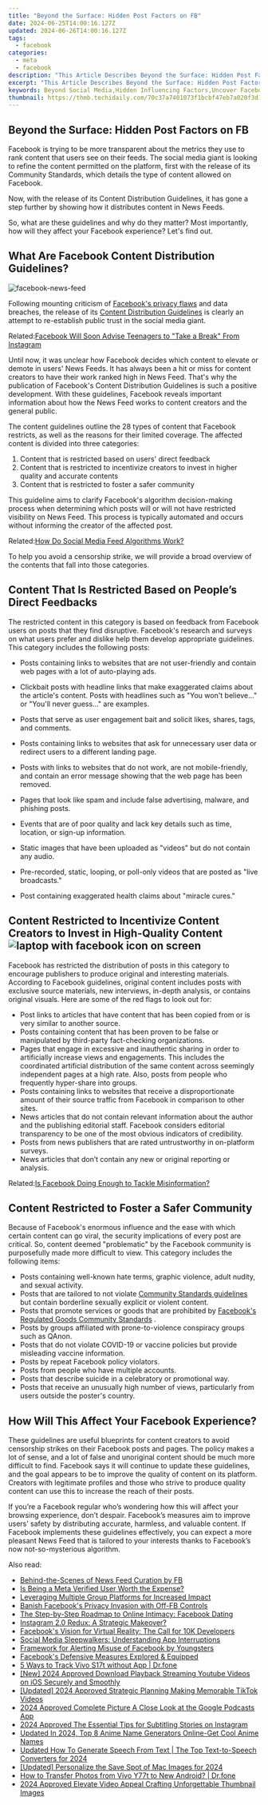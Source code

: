 ```yaml
---
title: "Beyond the Surface: Hidden Post Factors on FB"
date: 2024-06-25T14:00:16.127Z
updated: 2024-06-26T14:00:16.127Z
tags:
  - facebook
categories:
  - meta
  - facebook
description: "This Article Describes Beyond the Surface: Hidden Post Factors on FB"
excerpt: "This Article Describes Beyond the Surface: Hidden Post Factors on FB"
keywords: Beyond Social Media,Hidden Influencing Factors,Uncover Facebook's Impact,Behind-the-Scene FB Dynamics,Deeper Social Network Insights,Underlying FB Trends,Beneath Surface FB Factors
thumbnail: https://thmb.techidaily.com/70c37a7401073f1bcbf47eb7a020f3d12c21a20e9f862ecf54abef66ad7c8a53.jpg
---
```


## Beyond the Surface: Hidden Post Factors on FB

 Facebook is trying to be more transparent about the metrics they use to rank content that users see on their feeds. The social media giant is looking to refine the content permitted on the platform, first with the release of its Community Standards, which details the type of content allowed on Facebook.

 Now, with the release of its Content Distribution Guidelines, it has gone a step further by showing how it distributes content in News Feeds.

 So, what are these guidelines and why do they matter? Most importantly, how will they affect your Facebook experience? Let's find out.

## What Are Facebook Content Distribution Guidelines?

![facebook-news-feed](https://static1.makeuseofimages.com/wordpress/wp-content/uploads/2015/11/facebook-news-feed.jpg)

 Following mounting criticism of [Facebook's privacy flaws](http://www.makeuseof.com/ways-facebook-invades-privacy-stop/) and data breaches, the release of its [Content Distribution Guidelines](http://about.fb.com/news/2021/09/content-distribution-guidelines/) is clearly an attempt to re-establish public trust in the social media giant.

 Related:[Facebook Will Soon Advise Teenagers to "Take a Break" From Instagram](https://www.makeuseof.com/facebook-teenagers-take-break-from-instagram/)

 Until now, it was unclear how Facebook decides which content to elevate or demote in users' News Feeds. It has always been a hit or miss for content creators to have their work ranked high in News Feed. That's why the publication of Facebook's Content Distribution Guidelines is such a positive development. With these guidelines, Facebook reveals important information about how the News Feed works to content creators and the general public.

 The content guidelines outline the 28 types of content that Facebook restricts, as well as the reasons for their limited coverage. The affected content is divided into three categories:

1. Content that is restricted based on users' direct feedback
2. Content that is restricted to incentivize creators to invest in higher quality and accurate contents
3. Content that is restricted to foster a safer community

 This guideline aims to clarify Facebook's algorithm decision-making process when determining which posts will or will not have restricted visibility on News Feed. This process is typically automated and occurs without informing the creator of the affected post.

 Related:[How Do Social Media Feed Algorithms Work?](https://www.makeuseof.com/how-social-media-algorithms-work/)

 To help you avoid a censorship strike, we will provide a broad overview of the contents that fall into those categories.

## Content That Is Restricted Based on People’s Direct Feedbacks

 The restricted content in this category is based on feedback from Facebook users on posts that they find disruptive. Facebook's research and surveys on what users prefer and dislike help them develop appropriate guidelines. This category includes the following posts:

* Posts containing links to websites that are not user-friendly and contain web pages with a lot of auto-playing ads.
* Clickbait posts with headline links that make exaggerated claims about the article's content. Posts with headlines such as "You won't believe..." or "You'll never guess..." are examples.
* Posts that serve as user engagement bait and solicit likes, shares, tags, and comments.
* Posts containing links to websites that ask for unnecessary user data or redirect users to a different landing page.
* Posts with links to websites that do not work, are not mobile-friendly, and contain an error message showing that the web page has been removed.

* Pages that look like spam and include false advertising, malware, and phishing posts.
* Events that are of poor quality and lack key details such as time, location, or sign-up information.
* Static images that have been uploaded as "videos" but do not contain any audio.
* Pre-recorded, static, looping, or poll-only videos that are posted as "live broadcasts."
* Post containing exaggerated health claims about "miracle cures."

## Content Restricted to Incentivize Content Creators to Invest in High-Quality Content ![laptop with facebook icon on screen](https://static1.makeuseofimages.com/wordpress/wp-content/uploads/2021/10/laptop-with-facebook-icon-on-screen.jpg)

 Facebook has restricted the distribution of posts in this category to encourage publishers to produce original and interesting materials. According to Facebook guidelines, original content includes posts with exclusive source materials, new interviews, in-depth analysis, or contains original visuals. Here are some of the red flags to look out for:

* Post links to articles that have content that has been copied from or is very similar to another source.
* Posts containing content that has been proven to be false or manipulated by third-party fact-checking organizations.
* Pages that engage in excessive and inauthentic sharing in order to artificially increase views and engagements. This includes the coordinated artificial distribution of the same content across seemingly independent pages at a high rate. Also, posts from people who frequently hyper-share into groups.
* Posts containing links to websites that receive a disproportionate amount of their source traffic from Facebook in comparison to other sites.
* News articles that do not contain relevant information about the author and the publishing editorial staff. Facebook considers editorial transparency to be one of the most obvious indicators of credibility.
* Posts from news publishers that are rated untrustworthy in on-platform surveys.
* News articles that don’t contain any new or original reporting or analysis.

 Related:[Is Facebook Doing Enough to Tackle Misinformation?](https://www.makeuseof.com/is-facebook-doing-enough-misinformation/)

## Content Restricted to Foster a Safer Community

 Because of Facebook's enormous influence and the ease with which certain content can go viral, the security implications of every post are critical. So, content deemed "problematic" by the Facebook community is purposefully made more difficult to view. This category includes the following items:

* Posts containing well-known hate terms, graphic violence, adult nudity, and sexual activity.
* Posts that are tailored to not violate [Community Standards guidelines](https://transparency.fb.com/en-gb/policies/community-standards/?from=https%3A%2F%2Fweb.facebook.com%2Fcommunitystandards%2F) but contain borderline sexually explicit or violent content.
* Posts that promote services or goods that are prohibited by [Facebook's Regulated Goods Community Standards](https://transparency.fb.com/en-gb/policies/community-standards/regulated-goods/?from=https%3A%2F%2Fweb.facebook.com%2Fcommunitystandards%2Fregulated%5Fgoods) .
* Posts by groups affiliated with prone-to-violence conspiracy groups such as QAnon.
* Posts that do not violate COVID-19 or vaccine policies but provide misleading vaccine information.
* Posts by repeat Facebook policy violators.
* Posts from people who have multiple accounts.
* Posts that describe suicide in a celebratory or promotional way.
* Posts that receive an unusually high number of views, particularly from users outside the poster's country.

## How Will This Affect Your Facebook Experience?

 These guidelines are useful blueprints for content creators to avoid censorship strikes on their Facebook posts and pages. The policy makes a lot of sense, and a lot of false and unoriginal content should be much more difficult to find. Facebook says it will continue to update these guidelines, and the goal appears to be to improve the quality of content on its platform. Creators with legitimate profiles and those who strive to produce quality content can use this to increase the reach of their posts.

 If you’re a Facebook regular who’s wondering how this will affect your browsing experience, don’t despair. Facebook’s measures aim to improve users’ safety by distributing accurate, harmless, and valuable content. If Facebook implements these guidelines effectively, you can expect a more pleasant News Feed that is tailored to your interests thanks to Facebook’s now not-so-mysterious algorithm.


<ins class="adsbygoogle"
     style="display:block"
     data-ad-format="autorelaxed"
     data-ad-client="ca-pub-7571918770474297"
     data-ad-slot="1223367746"></ins>



<ins class="adsbygoogle"
     style="display:block"
     data-ad-client="ca-pub-7571918770474297"
     data-ad-slot="8358498916"
     data-ad-format="auto"
     data-full-width-responsive="true"></ins>

<span class="atpl-alsoreadstyle">Also read:</span>
<div><ul>
<li><a href="https://facebook.techidaily.com/behind-the-scenes-of-news-feed-curation-by-fb/"><u>Behind-the-Scenes of News Feed Curation by FB</u></a></li>
<li><a href="https://facebook.techidaily.com/is-being-a-meta-verified-user-worth-the-expense/"><u>Is Being a Meta Verified User Worth the Expense?</u></a></li>
<li><a href="https://facebook.techidaily.com/leveraging-multiple-group-platforms-for-increased-impact/"><u>Leveraging Multiple Group Platforms for Increased Impact</u></a></li>
<li><a href="https://facebook.techidaily.com/banish-facebooks-privacy-invasion-with-off-fb-controls/"><u>Banish Facebook's Privacy Invasion with Off-FB Controls</u></a></li>
<li><a href="https://facebook.techidaily.com/the-step-by-step-roadmap-to-online-intimacy-facebook-dating/"><u>The Step-by-Step Roadmap to Online Intimacy: Facebook Dating</u></a></li>
<li><a href="https://facebook.techidaily.com/instagram-20-redux-a-strategic-makeover/"><u>Instagram 2.0 Redux: A Strategic Makeover?</u></a></li>
<li><a href="https://facebook.techidaily.com/facebooks-vision-for-virtual-reality-the-call-for-10k-developers/"><u>Facebook's Vision for Virtual Reality: The Call for 10K Developers</u></a></li>
<li><a href="https://facebook.techidaily.com/social-media-sleepwalkers-understanding-app-interruptions/"><u>Social Media Sleepwalkers: Understanding App Interruptions</u></a></li>
<li><a href="https://facebook.techidaily.com/framework-for-alerting-misuse-of-facebook-by-youngsters/"><u>Framework for Alerting Misuse of Facebook by Youngsters</u></a></li>
<li><a href="https://facebook.techidaily.com/facebooks-defensive-measures-explored-and-equipped/"><u>Facebook's Defensive Measures Explored & Equipped</u></a></li>
<li><a href="https://android-location-track.techidaily.com/5-ways-to-track-vivo-s17t-without-app-drfone-by-drfone-virtual-android/"><u>5 Ways to Track Vivo S17t without App | Dr.fone</u></a></li>
<li><a href="https://facebook-video-share.techidaily.com/new-2024-approved-download-playback-streaming-youtube-videos-on-ios-securely-and-smoothly/"><u>[New] 2024 Approved  Download Playback  Streaming Youtube Videos on iOS Securely and Smoothly</u></a></li>
<li><a href="https://vimeo-videos.techidaily.com/updated-2024-approved-strategic-planning-making-memorable-tiktok-videos/"><u>[Updated] 2024 Approved  Strategic Planning  Making Memorable TikTok Videos</u></a></li>
<li><a href="https://extra-lessons.techidaily.com/2024-approved-complete-picture-a-close-look-at-the-google-podcasts-app/"><u>2024 Approved  Complete Picture  A Close Look at the Google Podcasts App</u></a></li>
<li><a href="https://instagram-video-recordings.techidaily.com/2024-approved-the-essential-tips-for-subtitling-stories-on-instagram/"><u>2024 Approved  The Essential Tips for Subtitling Stories on Instagram</u></a></li>
<li><a href="https://animation-videos.techidaily.com/updated-in-2024-top-8-anime-name-generators-online-get-cool-anime-names/"><u>Updated In 2024, Top 8 Anime Name Generators Online-Get Cool Anime Names</u></a></li>
<li><a href="https://ai-topics.techidaily.com/updated-how-to-generate-speech-from-text-the-top-text-to-speech-converters-for-2024/"><u>Updated How To Generate Speech From Text | The Top Text-to-Speech Converters for 2024</u></a></li>
<li><a href="https://digital-screen-recording.techidaily.com/updated-personalize-the-save-spot-of-mac-images-for-2024/"><u>[Updated] Personalize the Save Spot of Mac Images for 2024</u></a></li>
<li><a href="https://android-transfer.techidaily.com/how-to-transfer-photos-from-vivo-y77t-to-new-android-drfone-by-drfone-transfer-from-android-transfer-from-android/"><u>How to Transfer Photos from Vivo Y77t to New Android? | Dr.fone</u></a></li>
<li><a href="https://youtube-videos.techidaily.com/2024-approved-elevate-video-appeal-crafting-unforgettable-thumbnail-images/"><u>2024 Approved  Elevate Video Appeal  Crafting Unforgettable Thumbnail Images</u></a></li>
</ul></div>
